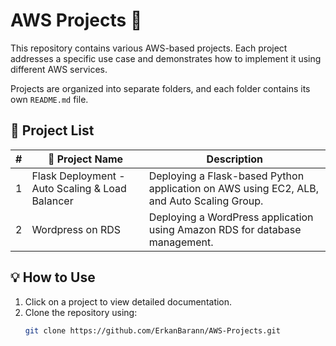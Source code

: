 # AWS Projects 🚀

This repository contains various AWS-based projects. Each project addresses a specific use case and demonstrates how to implement it using different AWS services.

Projects are organized into separate folders, and each folder contains its own `README.md` file.

## 📂 Project List

| # | 📌 Project Name | Description |
|---|-----------------|-------------|
| 1 | Flask Deployment - Auto Scaling & Load Balancer | Deploying a Flask-based Python application on AWS using EC2, ALB, and Auto Scaling Group. |
| 2 | Wordpress on RDS | Deploying a WordPress application using Amazon RDS for database management. |

## 💡 How to Use
1. Click on a project to view detailed documentation.
2. Clone the repository using:
   ```sh
   git clone https://github.com/ErkanBarann/AWS-Projects.git
   ```